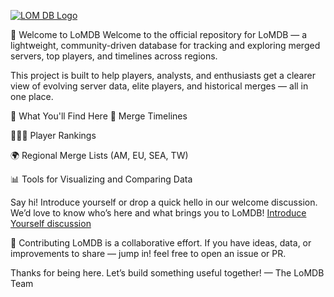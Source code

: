 [![LOM DB Logo](https://lomdb.github.io/img/lomdb-preview.webp)](https://lomdb.github.io)

👋 Welcome to LoMDB
Welcome to the official repository for LoMDB — a lightweight, community-driven database for tracking and exploring merged servers, top players, and timelines across regions.

This project is built to help players, analysts, and enthusiasts get a clearer view of evolving server data, elite players, and historical merges — all in one place.

🚀 What You'll Find Here
📅 Merge Timelines

🧑‍🤝‍🧑 Player Rankings

🌍 Regional Merge Lists (AM, EU, SEA, TW)

📊 Tools for Visualizing and Comparing Data

Say hi!
Introduce yourself or drop a quick hello in our welcome discussion. We’d love to know who’s here and what brings you to LoMDB!
[Introduce Yourself discussion](https://github.com/orgs/lomdb/discussions/27)

🤝 Contributing
LoMDB is a collaborative effort. If you have ideas, data, or improvements to share — jump in! feel free to open an issue or PR.

Thanks for being here. Let’s build something useful together!
— The LoMDB Team